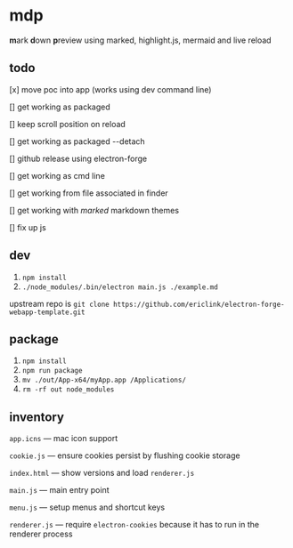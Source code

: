 # mdp

**m**ark **d**own **p**review using marked, highlight.js, mermaid and live reload

## todo

[x] move poc into app (works using dev command line)

[] get working as packaged

[] keep scroll position on reload

[] get working as packaged --detach

[] github release using electron-forge

[] get working as cmd line

[] get working from file associated in finder

[] get working with *marked* markdown themes

[] fix up js

## dev
1. `npm install`
1. `./node_modules/.bin/electron main.js ./example.md`

upstream repo is `git clone https://github.com/ericlink/electron-forge-webapp-template.git`

## package
1. `npm install`
1. `npm run package`
1. `mv ./out/App-x64/myApp.app /Applications/`
1. `rm -rf out node_modules`

## inventory

`app.icns` &mdash; mac icon support

`cookie.js` &mdash; ensure cookies persist by flushing cookie storage

`index.html` &mdash; show versions and load `renderer.js`

`main.js` &mdash; main entry point

`menu.js` &mdash; setup menus and shortcut keys

`renderer.js` &mdash; require `electron-cookies` because it has to run in the renderer process
